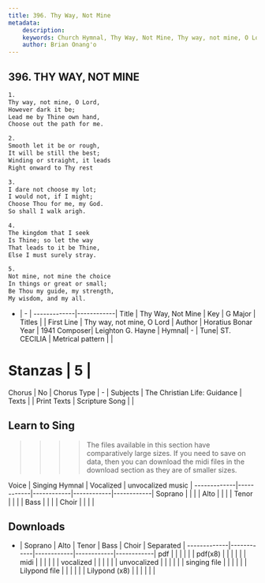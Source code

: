 ```yaml
---
title: 396. Thy Way, Not Mine
metadata:
    description: 
    keywords: Church Hymnal, Thy Way, Not Mine, Thy way, not mine, O Lord, 
    author: Brian Onang'o
---
```



## 396. THY WAY, NOT MINE

```txt
1.
Thy way, not mine, O Lord, 
However dark it be; 
Lead me by Thine own hand, 
Choose out the path for me. 

2.
Smooth let it be or rough, 
It will be still the best; 
Winding or straight, it leads 
Right onward to Thy rest 

3.
I dare not choose my lot; 
I would not, if I might; 
Choose Thou for me, my God. 
So shall I walk arigh. 

4.
The kingdom that I seek 
Is Thine; so let the way 
That leads to it be Thine, 
Else I must surely stray. 

5.
Not mine, not mine the choice 
In things or great or small; 
Be Thou my guide, my strength, 
My wisdom, and my all.
```

- |   -  |
-------------|------------|
Title | Thy Way, Not Mine |
Key | G Major |
Titles |  |
First Line | Thy way, not mine, O Lord |
Author | Horatius Bonar
Year | 1941
Composer| Leighton G. Hayne |
Hymnal|  - |
Tune| ST. CECILIA |
Metrical pattern | |
# Stanzas | 5 |
Chorus | No |
Chorus Type | - |
Subjects | The Christian Life: Guidance |
Texts |  |
Print Texts | 
Scripture Song |  |
  
## Learn to Sing

>>>> The files available in this section have comparatively large sizes. If you need to save on data, then you can download the midi files in the download section as they are of smaller sizes.

Voice |  Singing Hymnal | Vocalized | unvocalized music |
-------------|------------|------------|------------|------------|
Soprano | | | |
Alto | | | |
Tenor | | | |
Bass | | | |
Choir | | | |

## Downloads

- |  Soprano | Alto | Tenor | Bass | Choir | Separated |
-------------|------------|------------|------------|------------|
pdf | | | | | |
pdf(x8) | | | | | |
midi | | | | | |
vocalized | | | | | |
unvocalized | | | | | |
singing file | | | | | |
Lilypond file | | | | | |
Lilypond (x8) | | | | | |
  